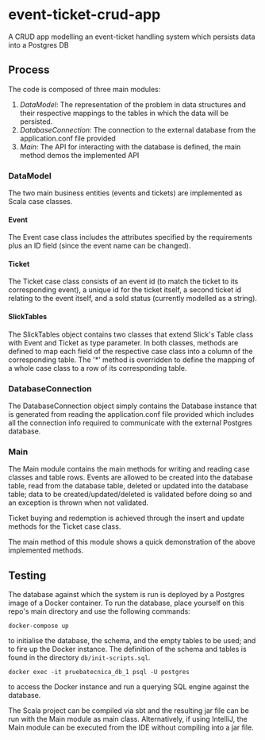 # event-ticket-crud-app
A CRUD app modelling an event-ticket handling system which persists data into a Postgres DB

## Process

The code is composed of three main modules: 

1. _DataModel_: The representation of the problem in data structures and their respective mappings to the tables in which the data will be persisted. 
2. _DatabaseConnection_: The connection to the external database from the application.conf file provided 
3. _Main_: The API for interacting with the database is defined, the main method demos the implemented API

### DataModel

The two main business entities (events and tickets) are implemented as Scala case classes. 

#### Event
The Event case class includes the attributes specified 
by the requirements plus an ID field (since the event name can be changed). 

#### Ticket 
The Ticket case class consists of an event id (to match the ticket to its corresponding event), a unique id for the ticket itself, 
a second ticket id relating to the event itself, and a sold status (currently modelled as a string).

#### SlickTables
The SlickTables object contains two classes that extend Slick's Table class with Event and Ticket as type parameter.
In both classes, methods are defined to map each field of the respective case class into a column of the corresponding table. 
The '*' method is overridden to define the mapping of a whole case class to a row of its corresponding table. 

### DatabaseConnection
The DatabaseConnection object simply contains the Database instance that is generated from reading the application.conf file provided which includes all the
connection info required to communicate with the external Postgres database.

### Main
The Main module contains the main methods for writing and reading case classes and table rows. 
Events are allowed to be created into the database table, read from the database table, deleted or updated into the database table; data to be 
created/updated/deleted is validated before doing so and an exception is thrown when not validated. 

Ticket buying and redemption is achieved through the insert and update methods for the Ticket case class.

The main method of this module shows a quick demonstration of the above implemented methods.

## Testing

The database against which the system is run is deployed by a Postgres image of a Docker container. 
To run the database, place yourself on this repo's main directory and use the following commands: 

```docker-compose up```

to initialise the database, the schema, and the empty tables to be used; and to fire up the Docker instance. The definition of the schema and tables is found 
in the directory ```db/init-scripts.sql```.

```docker exec -it pruebatecnica_db_1 psql -U postgres```

to access the Docker instance and run a querying SQL engine against the database. 


The Scala project can be compiled via sbt and the resulting jar file can be run with the Main module as main class. 
Alternatively, if using IntelliJ, the Main module can be executed from the IDE without compiling into a jar file. 
